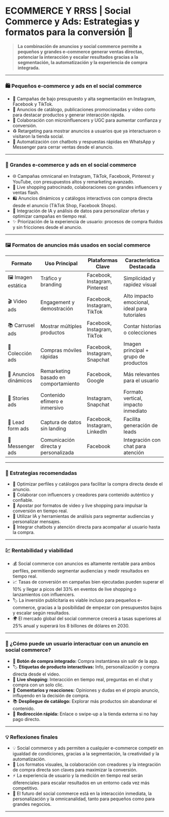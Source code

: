 # ECOMMERCE Y RRSS | Social Commerce y Ads: Estrategias y formatos para la conversión 🚀

> **La combinación de anuncios y social commerce permite a pequeños y grandes e-commerce generar ventas directas, potenciar la interacción y escalar resultados gracias a la segmentación, la automatización y la experiencia de compra integrada.**

***

### 🛍️ Pequeños e-commerce y ads en el social commerce

* 💸 Campañas de bajo presupuesto y alta segmentación en Instagram, Facebook y TikTok.
* 🛒 Anuncios de catálogo, publicaciones promocionadas y video corto para destacar productos y generar interacción rápida.
* 👥 Colaboración con microinfluencers y UGC para aumentar confianza y conversión.
* ♻️ Retargeting para mostrar anuncios a usuarios que ya interactuaron o visitaron la tienda social.
* 🤖 Automatización con chatbots y respuestas rápidas en WhatsApp y Messenger para cerrar ventas desde el anuncio.

***

### 🏢 Grandes e-commerce y ads en el social commerce

* 🌐 Campañas omnicanal en Instagram, TikTok, Facebook, Pinterest y YouTube, con presupuestos altos y remarketing avanzado.
* 🔴 Live shopping patrocinado, colaboraciones con grandes influencers y ventas flash.
* 🛍️ Anuncios dinámicos y catálogos interactivos con compra directa desde el anuncio (TikTok Shop, Facebook Shops).
* 🤖 Integración de IA y análisis de datos para personalizar ofertas y optimizar campañas en tiempo real.
* ✨ Priorización de la experiencia de usuario: procesos de compra fluidos y sin fricciones desde el anuncio.

***

### 🖼️ Formatos de anuncios más usados en social commerce

| Formato               | Uso Principal                        | Plataformas Clave              | Característica Destacada                      |
| --------------------- | ------------------------------------ | ------------------------------ | --------------------------------------------- |
| 🖼️ Imagen estática   | Tráfico y branding                   | Facebook, Instagram, Pinterest | Simplicidad y rapidez visual                  |
| 🎬 Video ads          | Engagement y demostración            | Facebook, Instagram, TikTok    | Alto impacto emocional, ideal para tutoriales |
| 📚 Carrusel ads       | Mostrar múltiples productos          | Facebook, Instagram, TikTok    | Contar historias o colecciones                |
| 🛒 Colección ads      | Compras móviles rápidas              | Facebook, Instagram, Snapchat  | Imagen principal + grupo de productos         |
| 🔄 Anuncios dinámicos | Remarketing basado en comportamiento | Facebook, Google               | Más relevantes para el usuario                |
| 📲 Stories ads        | Contenido efímero e inmersivo        | Instagram, Snapchat            | Formato vertical, impacto inmediato           |
| 📝 Lead form ads      | Captura de datos sin landing         | Facebook, Instagram, LinkedIn  | Facilita generación de leads                  |
| 💬 Messenger ads      | Comunicación directa y personalizada | Facebook                       | Integración con chat para atención            |

***

### 🎯 Estrategias recomendadas

* 🛒 Optimizar perfiles y catálogos para facilitar la compra directa desde el anuncio.
* 🤝 Colaborar con influencers y creadores para contenido auténtico y confiable.
* 🎥 Apostar por formatos de video y live shopping para impulsar la conversión en tiempo real.
* 🤖 Utilizar IA y herramientas de análisis para segmentar audiencias y personalizar mensajes.
* 💬 Integrar chatbots y atención directa para acompañar al usuario hasta la compra.

***

### 💹 Rentabilidad y viabilidad

* 💰 Social commerce con anuncios es altamente rentable para ambos perfiles, permitiendo segmentar audiencias y medir resultados en tiempo real.
* 📈 Tasas de conversión en campañas bien ejecutadas pueden superar el 10% y llegar a picos del 33% en eventos de live shopping o lanzamientos con influencers.
* 🏷️ La inversión publicitaria es viable incluso para pequeños e-commerce, gracias a la posibilidad de empezar con presupuestos bajos y escalar según resultados.
* 🌍 El mercado global del social commerce crecerá a tasas superiores al 25% anual y superará los 8 billones de dólares en 2030.

***

### 🤳 ¿Cómo puede un usuario interactuar con un anuncio en social commerce?

* 🛒 **Botón de compra integrado:** Compra instantánea sin salir de la app.
* 🏷️ **Etiquetas de producto interactivas:** Info, personalización y compra directa desde el video.
* 🔴 **Live shopping:** Interacción en tiempo real, preguntas en el chat y compra con un solo clic.
* 💬 **Comentarios y reacciones:** Opiniones y dudas en el propio anuncio, influyendo en la decisión de compra.
* 📚 **Despliegue de catálogo:** Explorar más productos sin abandonar el contenido.
* 🔗 **Redirección rápida:** Enlace o swipe-up a la tienda externa si no hay pago directo.

***

### 💡 Reflexiones finales

* 💡 Social commerce y ads permiten a cualquier e-commerce competir en igualdad de condiciones, gracias a la segmentación, la creatividad y la automatización.
* 🎥 Los formatos visuales, la colaboración con creadores y la integración de compra directa son claves para maximizar la conversión.
* ⚡ La experiencia de usuario y la medición en tiempo real serán diferenciales para escalar resultados en un entorno cada vez más competitivo.
* 🚀 El futuro del social commerce está en la interacción inmediata, la personalización y la omnicanalidad, tanto para pequeños como para grandes negocios.

***
